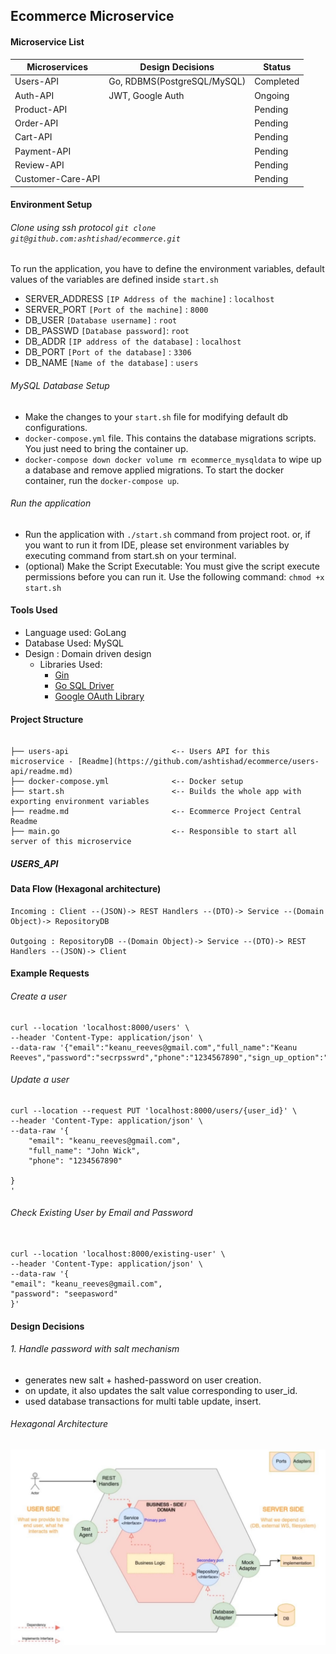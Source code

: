 ## Ecommerce Microservice

#### Microservice List

| Microservices      | Design Decisions            | Status             |
|--------------------|-----------------------------|--------------------|
| Users-API          | Go, RDBMS(PostgreSQL/MySQL) | Completed          |
| Auth-API           | JWT, Google Auth            | Ongoing            |
| Product-API        |                             | Pending            |
| Order-API          |                             | Pending            |
| Cart-API           |                             | Pending            |
| Payment-API        |                             | Pending            |
| Review-API         |                             | Pending            |
| Customer-Care-API  |                             | Pending            |


#### Environment Setup

###### Clone using ssh protocol `git clone git@github.com:ashtishad/ecommerce.git`

To run the application, you have to define the environment variables, default values of the variables are defined inside `start.sh`

- SERVER_ADDRESS    `[IP Address of the machine]` : `localhost`
- SERVER_PORT       `[Port of the machine]` : `8000` 
- DB_USER           `[Database username]` : `root`
- DB_PASSWD         `[Database password]`: `root`
- DB_ADDR           `[IP address of the database]` : `localhost`
- DB_PORT           `[Port of the database]` : `3306`
- DB_NAME           `[Name of the database]` : `users`

###### MySQL Database Setup
* Make the changes to your `start.sh` file for modifying default db configurations.
* `docker-compose.yml` file. This contains the database migrations scripts. You just need to bring the container up.
* `docker-compose down
  docker volume rm ecommerce_mysqldata` to wipe up a database and remove applied migrations.
  To start the docker container, run the `docker-compose up`.

###### Run the application
* Run the application with `./start.sh` command from project root. or, if you want to run it from IDE, please set
  environment variables by executing command from start.sh on your terminal.
* (optional) Make the Script Executable: You must give the script execute permissions before you can run it. Use the following command:
    `chmod +x start.sh`

#### Tools Used

* Language used: GoLang
* Database Used: MySQL
* Design       : Domain driven design
  * Libraries Used:
    * [Gin](https://github.com/gin-gonic/gin)
    * [Go SQL Driver](https://github.com/go-sql-driver/mysql)
    * [Google OAuth Library](golang.org/x/oauth2/google)

#### Project Structure
```

├── users-api                       <-- Users API for this microservice - [Readme](https://github.com/ashtishad/ecommerce/users-api/readme.md)
├── docker-compose.yml              <-- Docker setup
├── start.sh                        <-- Builds the whole app with exporting environment variables
├── readme.md                       <-- Ecommerce Project Central Readme
├── main.go                         <-- Responsible to start all server of this microservice

```

##### USERS_API

#### Data Flow (Hexagonal architecture)

    Incoming : Client --(JSON)-> REST Handlers --(DTO)-> Service --(Domain Object)-> RepositoryDB

    Outgoing : RepositoryDB --(Domain Object)-> Service --(DTO)-> REST Handlers --(JSON)-> Client


#### Example Requests

###### Create a user

```
curl --location 'localhost:8000/users' \
--header 'Content-Type: application/json' \
--data-raw '{"email":"keanu_reeves@gmail.com","full_name":"Keanu Reeves","password":"secrpsswrd","phone":"1234567890","sign_up_option":"general"}'
```

###### Update a user

```
curl --location --request PUT 'localhost:8000/users/{user_id}' \
--header 'Content-Type: application/json' \
--data-raw '{
	"email": "keanu_reeves@gmail.com",
	"full_name": "John Wick",
    "phone": "1234567890"
	
}
'
```

###### Check Existing User by Email and Password

```

curl --location 'localhost:8000/existing-user' \
--header 'Content-Type: application/json' \
--data-raw '{
"email": "keanu_reeves@gmail.com",
"password": "seepasword"
}'

```

#### Design Decisions

###### 1. Handle password with salt mechanism

* generates new salt + hashed-password on user creation.
* on update, it also updates the salt value corresponding to user_id.
* used database transactions for multi table update, insert.


###### Hexagonal Architecture

![hexagonal_architecture.png](assets%2Fimages%2Fhexagonal_architecture.png)
